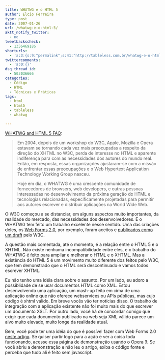 ```yaml
---
title: WHATWG e o HTML 5
author: Elcio Ferreira
type: post
date: 2007-01-26
url: /whatwg-e-o-html-5/
aktt_notify_twitter:
  - no
tweetbackscheck:
  - 1356469186
shorturls:
  - 'a:3:{s:9:"permalink";s:41:"http://tableless.com.br/whatwg-e-o-html-5";s:7:"tinyurl";s:26:"http://tinyurl.com/3mmo2nd";s:4:"isgd";s:19:"http://is.gd/22oCIw";}'
twittercomments:
  - 'a:0:{}'
dsq_thread_id:
  - 503036666
categories:
  - Código
  - HTML
  - Técnicas e Práticas
tags:
  - html
  - html5
  - tableless
  - whatwg

---
```

[WHATWG and HTML 5 FAQ][1]:

> Em 2004, depois de um workshop do W3C, Apple, Mozilla e Opera estavam se tornando cada vez mais preocupadas a respeito da direção do XHTML no W3C, perda de interesse no HTML e aparente indiferença para com as necessidades dos autores do mundo real. Então, em resposta, essas organizações ajustaram-se com a missão de enfrentar essas preocupações e o Web Hypertext Application Technology Working Group nasceu.
> 
> Hoje em dia, o WHATWG é uma crescente comunidade de fornecedores de browsers, web developers, e outras pessoas interessadas no desenvolvimento da próxima geração do HTML e tecnologias relacionadas, especificamente projetadas para permitir aos autores escrever e distribuir aplicações na World Wide Web.

O W3C começou a se distanciar, em alguns aspectos muito importantes, da realidade do mercado, das necessidades dos desenvolvedores. E o WHATWG tem feito um trabalho excelente nesse sentido. Uma das criações deles, os [Web Forms 2.0][2], por exemplo, foram aceitos e [publicados como um draft][3] pelo W3C.

A questão mais comentada, até o momento, é a relação entre o HTML 5 e o XHTML. Não existe nenhuma incompatibilidade entre eles, e o trabalho do WHATWG é feito para ampliar e melhorar o HTML e o XHTML. Mas a existência do HTML 5 é um movimento muito diferente dos feitos pelo W3C, que tem demonstrado que o HTML será descontinuado e vamos todos escrever XHTML.

Eu não tenho uma idéia clara sobre o assunto. Por um lado, eu adoro a possiblidade de se usar documentos HTML como XML. Estou desenvolvendo uma aplicação, um mash-up feito em cima de uma aplicação online que não oferece webservices ou APIs públicas, mas cujo código é xhtml válido. Em breve vocês vão ter notícias disso. O trabalho de integração com a aplicação existente não foi muito mais do que escrever um documento XSLT. Por outro lado, você há de concordar comigo que exigir que cada documento publicado na web seja XML válido parece um alvo muito elevado, muito longe da realidade atual.

Bem, você pode ter uma idéia do que é possível fazer com Web Forms 2.0 [neste artigo][4]. Se quiser partir logo para a ação e ver a coisa toda funcionando, acesse essa [página de demonstração][5] usando o Opera 9. Se você abriu a demonstração e não leu o artigo, exiba o código fonte e perceba que tudo ali é feito sem javascript.

 [1]: http://blog.whatwg.org/faq/
 [2]: http://www.whatwg.org/specs/web-forms/current-work/
 [3]: http://www.w3.org/TR/web-forms-2/
 [4]: http://dev.opera.com/articles/view/improve-your-forms-using-html5/
 [5]: http://devfiles.myopera.com/articles/67/example.html